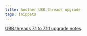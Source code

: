 ```yaml
---
title: Another UBB.threads upgrade
tags: snippets
---
```


[UBB.threads 7.1 to 7.1.1 upgrade notes](http://wincent.com/wiki/UBB.threads%207.1%20to%207.1.1%20upgrade%20notes).
